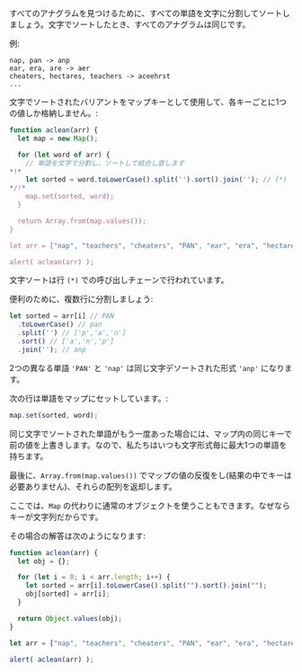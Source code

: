 すべてのアナグラムを見つけるために、すべての単語を文字に分割してソートしましょう。文字でソートしたとき、すべてのアナグラムは同じです。

例:

```
nap, pan -> anp
ear, era, are -> aer
cheaters, hectares, teachers -> aceehrst
...
```

文字でソートされたバリアントをマップキーとして使用して、各キーごとに1つの値しか格納しません。:

```js run
function aclean(arr) {
  let map = new Map();

  for (let word of arr) {
    // 単語を文字で分割し、ソートして結合し直します
*!*
    let sorted = word.toLowerCase().split('').sort().join(''); // (*)
*/!*
    map.set(sorted, word);
  }

  return Array.from(map.values());
}

let arr = ["nap", "teachers", "cheaters", "PAN", "ear", "era", "hectares"];

alert( aclean(arr) );
```

文字ソートは行 `(*)` での呼び出しチェーンで行われています。

便利のために、複数行に分割しましょう:

```js
let sorted = arr[i] // PAN
  .toLowerCase() // pan
  .split('') // ['p','a','n']
  .sort() // ['a','n','p']
  .join(''); // anp
```

2つの異なる単語 `'PAN'` と `'nap'` は同じ文字デソートされた形式 `'anp'` になります。

次の行は単語をマップにセットしています。:

```js
map.set(sorted, word);
```

同じ文字でソートされた単語がもう一度あった場合には、マップ内の同じキーで前の値を上書きします。なので、私たちはいつも文字形式毎に最大1つの単語を持ちます。

最後に、`Array.from(map.values())` でマップの値の反復をし(結果の中でキーは必要ありません)、それらの配列を返却します。

ここでは、`Map` の代わりに通常のオブジェクトを使うこともできます。なぜならキーが文字列だからです。

その場合の解答は次のようになります:

```js run demo
function aclean(arr) {
  let obj = {};

  for (let i = 0; i < arr.length; i++) {
    let sorted = arr[i].toLowerCase().split("").sort().join("");
    obj[sorted] = arr[i];
  }

  return Object.values(obj);
}

let arr = ["nap", "teachers", "cheaters", "PAN", "ear", "era", "hectares"];

alert( aclean(arr) );
```
